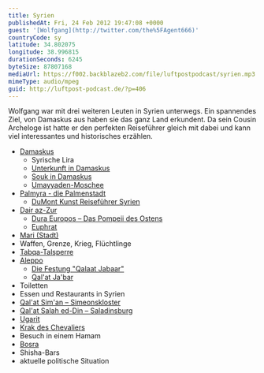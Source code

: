 ```yaml
---
title: Syrien
publishedAt: Fri, 24 Feb 2012 19:47:08 +0000
guest: '[Wolfgang](http://twitter.com/the%5FAgent666)'
countryCode: sy
latitude: 34.802075
longitude: 38.996815
durationSeconds: 6245
byteSize: 87807168
mediaUrl: https://f002.backblazeb2.com/file/luftpostpodcast/syrien.mp3
mimeType: audio/mpeg
guid: http://luftpost-podcast.de/?p=406
---
```


Wolfgang war mit drei weiteren Leuten in Syrien unterwegs. Ein spannendes Ziel, von Damaskus aus haben sie das ganz Land erkundent. Da sein Cousin Archeloge ist hatte er den perfekten Reiseführer gleich mit dabei und kann viel interessantes und historisches erzählen.

- [Damaskus](http://de.wikipedia.org/wiki/Damaskus)
  - Syrische Lira
  - [Unterkunft in Damaskus](http://d.pr/PNKa+)
  - [Souk in Damaskus](http://d.pr/A0QS+)
  - [Umayyaden-Moschee](http://de.wikipedia.org/wiki/Umayyaden-Moschee)
- [Palmyra - die Palmenstadt](http://de.wikipedia.org/wiki/Palmyra)
  - [DuMont Kunst Reiseführer Syrien](http://amzn.to/xDDyOv)
- [Dair az-Zur](http://de.wikipedia.org/wiki/Dair%5Faz-Zur)
  - [Dura Europos – Das Pompeii des Ostens](http://de.wikipedia.org/wiki/Doura%5FEuropos)
  - [Euphrat](http://de.wikipedia.org/wiki/Euphrat)
- [Mari (Stadt)](http://de.wikipedia.org/wiki/Mari%5F%28Stadt%29)
- Waffen, Grenze, Krieg, Flüchtlinge
- [Tabqa-Talsperre](http://de.wikipedia.org/wiki/Tabqa-Talsperre)
- [Aleppo](http://de.wikipedia.org/wiki/Aleppo)
  - [Die Festung "Qalaat Jabaar"](http://static.panoramio.com/photos/original/15728030.jpg)
  - [Qal'at Ja'bar](https://en.wikipedia.org/wiki/Qal%27at%5FJa%27bar)
- Toiletten
- Essen und Restaurants in Syrien
- [Qal'at Sim'an – Simeonskloster](http://de.wikipedia.org/wiki/Qal%27at%5FSim%27an)
- [Qal'at Salah ed-Din – Saladinsburg](https://de.wikipedia.org/wiki/Qal%27at%5FSalah%5Fed-Din)
- [Ugarit](http://de.wikipedia.org/wiki/Ugarit)
- [Krak des Chevaliers](http://de.wikipedia.org/wiki/Krak%5Fdes%5FChevaliers)
- Besuch in einem Hamam
- [Bosra](https://de.wikipedia.org/wiki/Bosra)
- Shisha-Bars
- aktuelle politische Situation
